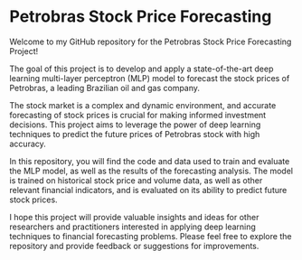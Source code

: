 # Petrobras Stock Price Forecasting

Welcome to my GitHub repository for the Petrobras Stock Price Forecasting Project!

The goal of this project is to develop and apply a state-of-the-art deep learning multi-layer perceptron (MLP) model to forecast the stock prices of Petrobras, a leading Brazilian oil and gas company.

The stock market is a complex and dynamic environment, and accurate forecasting of stock prices is crucial for making informed investment decisions. This project aims to leverage the power of deep learning techniques to predict the future prices of Petrobras stock with high accuracy.

In this repository, you will find the code and data used to train and evaluate the MLP model, as well as the results of the forecasting analysis. The model is trained on historical stock price and volume data, as well as other relevant financial indicators, and is evaluated on its ability to predict future stock prices.

I hope this project will provide valuable insights and ideas for other researchers and practitioners interested in applying deep learning techniques to financial forecasting problems. Please feel free to explore the repository and provide feedback or suggestions for improvements.
